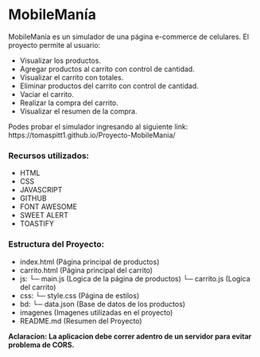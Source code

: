 # MobileManía

<p>
MobileManía es un simulador de una página e-commerce de celulares. El proyecto permite al usuario:
</p>

- Visualizar los productos.
- Agregar productos al carrito con control de cantidad.
- Visualizar el carrito con totales.
- Eliminar productos del carrito con control de cantidad.
- Vaciar el carrito.
- Realizar la compra del carrito.
- Visualizar el resumen de la compra.
<p>
Podes probar el simulador ingresando al siguiente link:
https://tomaspitt1.github.io/Proyecto-MobileMania/
</p>

### Recursos utilizados:
- HTML
- CSS
- JAVASCRIPT
- GITHUB
- FONT AWESOME
- SWEET ALERT
- TOASTIFY

### Estructura del Proyecto:
- index.html (Página principal de productos)
- carrito.html (Página principal del carrito)
- js:
  └─ main.js (Logica de la página de productos)
  └─ carrito.js (Logica del carrito)
- css:
  └─ style.css (Página de estilos)
- bd:
  └─ data.json (Base de datos de los productos)
- imagenes (Imagenes utilizadas en el proyecto)
- README.md (Resumen del Proyecto)


<p><strong>Aclaracion: La aplicacion debe correr adentro de un servidor para evitar problema de CORS.</strong></p>